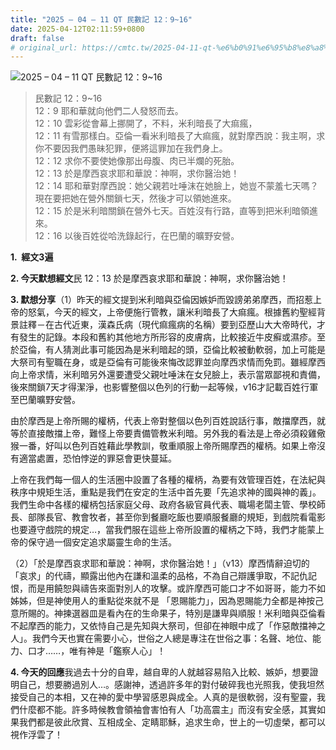 ```yaml
---
title: "2025 – 04 – 11 QT 民數記 12：9~16"
date: 2025-04-12T02:11:59+0800
draft: false
# original_url: https://cmtc.tw/2025-04-11-qt-%e6%b0%91%e6%95%b8%e8%a8%98-12%ef%bc%9a916
---
```


![2025 – 04 – 11 QT 民數記 12：9~16](/images/qt.jpg  "2025 – 04 – 11 QT 民數記 12：9~16")

> 民數記 12：9~16  
> 12：9 耶和華就向他們二人發怒而去。  
> 12：10 雲彩從會幕上挪開了，不料，米利暗長了大痲瘋，  
> 12：11 有雪那樣白。亞倫一看米利暗長了大痲瘋，就對摩西說：我主啊，求你不要因我們愚昧犯罪，便將這罪加在我們身上。  
> 12：12 求你不要使她像那出母腹、肉已半爛的死胎。  
> 12：13 於是摩西哀求耶和華說：神啊，求你醫治她！  
> 12：14 耶和華對摩西說：她父親若吐唾沫在她臉上，她豈不蒙羞七天嗎？現在要把她在營外關鎖七天，然後才可以領她進來。  
> 12：15 於是米利暗關鎖在營外七天。百姓沒有行路，直等到把米利暗領進來。  
> 12：16 以後百姓從哈洗錄起行，在巴蘭的曠野安營。

**1.  經文3遍**

**2. 今天默想經文**民 12：13 於是摩西哀求耶和華說：神啊，求你醫治她！

**3. 默想分享**（1）昨天的經文提到米利暗與亞倫因嫉妒而毀謗弟弟摩西，而招惹上帝的怒氣，今天的經文，上帝便施行管教，讓米利暗長了大痲瘋。根據舊約聖經背景註釋－在古代近東，漢森氏病（現代痲瘋病的名稱）要到亞歷山大大帝時代，才有發生的記錄。本段和舊約其他地方所形容的皮膚病，比較接近牛皮癬或濕疹。至於亞倫，有人猜測此事可能因為是米利暗起的頭，亞倫比較被動軟弱，加上可能是大祭司有聖職在身，或是亞倫有可能後來悔改認罪並向摩西求情而免罰。雖經摩西向上帝求情，米利暗另外還要遭受父親吐唾沫在女兒臉上，表示當眾鄙視和責備，後來關鎖7天才得潔淨，也影響整個以色列的行動一起等候，v16才記載百姓行軍至巴蘭曠野安營。

由於摩西是上帝所賜的權柄，代表上帝對整個以色列百姓說話行事，敵擋摩西，就等於直接敵擋上帝，難怪上帝要責備管教米利暗。另外我的看法是上帝必須殺雞儆猴一番，好叫以色列百姓藉此學教訓，敬重順服上帝所賜摩西的權柄。如果上帝沒有適當處置，恐怕悖逆的罪惡會更快蔓延。

上帝在我們每一個人的生活圈中設置了各種的權柄，為要有效管理百姓，在法紀與秩序中規矩生活，重點是我們在安定的生活中首先要「先追求神的國與神的義」。我們生命中各樣的權柄包括家庭父母、政府各級官員代表、職場老闆主管、學校師長、部隊長官、教會牧者，甚至你到餐廳吃飯也要順服餐廳的規矩，到戲院看電影也要遵守戲院的規定…，當我們服在這些上帝所設置的權柄之下時，我們才能蒙上帝的保守過一個安定追求屬靈生命的生活。

（2）「於是摩西哀求耶和華說：神啊，求你醫治她！」（v13）摩西情辭迫切的「哀求」的代禱，顯露出他內在謙和溫柔的品格，不為自己辯護爭取，不記仇記恨，而是用饒恕與禱告來面對別人的攻擊。或許摩西可能口才不如哥哥，能力不如姊姊，但是神使用人的重點從來就不是 「恩賜能力」，因為恩賜能力全都是神按己意所賜的。神揀選器皿是看內在的生命果子，特別是謙卑與順服！米利暗與亞倫看不起摩西的能力，又依恃自己是先知與大祭司，但卻在神眼中成了「作惡敵擋神之人」。我們今天也實在需要小心，世俗之人總是專注在世俗之事：名聲、地位、能力、口才……，唯有神是「鑑察人心」！

**4. 今天的回應**我過去十分的自卑，越自卑的人就越容易陷入比較、嫉妒，想要證明自己，想要勝過別人…。感謝神，透過許多年的對付破碎我也光照我，使我坦然接受自己的本相，又在神的愛中學習感恩與成全。人真的是很軟弱，沒有聖靈，我們什麼都不能。許多時候教會領袖會害怕有人「功高震主」而沒有安全感，其實如果我們都是彼此欣賞、互相成全、定睛耶穌，追求生命，世上的一切虛榮，都可以視作浮雲了！